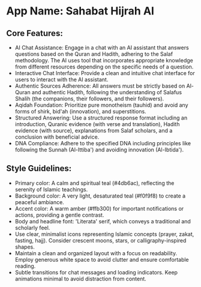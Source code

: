 # **App Name**: Sahabat Hijrah AI

## Core Features:

- AI Chat Assistance: Engage in a chat with an AI assistant that answers questions based on the Quran and Hadith, adhering to the Salaf methodology. The AI uses tool that incorporates appropriate knowledge from different resources depending on the specific needs of a question.
- Interactive Chat Interface: Provide a clean and intuitive chat interface for users to interact with the AI assistant.
- Authentic Sources Adherence: All answers must be strictly based on Al-Quran and authentic Hadith, following the understanding of Salafus Shalih (the companions, their followers, and their followers).
- Aqidah Foundation: Prioritize pure monotheism (tauhid) and avoid any forms of shirk, bid'ah (innovation), and superstitions.
- Structured Answering: Use a structured response format including an introduction, Quranic evidence (with verse and translation), Hadith evidence (with source), explanations from Salaf scholars, and a conclusion with beneficial advice.
- DNA Compliance: Adhere to the specified DNA including principles like following the Sunnah (Al-Ittiba') and avoiding innovation (Al-Ibtida').

## Style Guidelines:

- Primary color: A calm and spiritual teal (#4db6ac), reflecting the serenity of Islamic teachings.
- Background color: A very light, desaturated teal (#f0f9f8) to create a peaceful ambiance.
- Accent color: A warm amber (#ffb300) for important notifications or actions, providing a gentle contrast.
- Body and headline font: 'Literata' serif, which conveys a traditional and scholarly feel.
- Use clear, minimalist icons representing Islamic concepts (prayer, zakat, fasting, hajj). Consider crescent moons, stars, or calligraphy-inspired shapes.
- Maintain a clean and organized layout with a focus on readability. Employ generous white space to avoid clutter and ensure comfortable reading.
- Subtle transitions for chat messages and loading indicators. Keep animations minimal to avoid distraction from content.